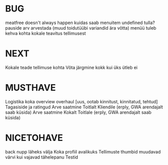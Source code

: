 # BUG
meatfree doesn't always happen
kuidas saab menuitem undefined tulla?
pauside arv arvestada (muud toidutüübi variandid ära võtta)
menüü tuleb kehva kohta
kokale teavitus tellimusest

# NEXT
Kokale teade tellimuse kohta
Võta järgmine kokk kui üks ütleb ei

# MUSTHAVE
Logistika
koka overview overhaul [uus, ootab kinnitust, kinnitatud, tehtud]
Tagasiside ja ratingud
Arve saatmine Toitlalt Kliendile (erply, GWA arendajalt saab küsida)
Arve saatmine Kokalt Toitlale (erply, GWA arendajalt saab küsida)


# NICETOHAVE
back nupp läheks välja
Koka profiil avalikuks
Tellimuste thumbid muudavad värvi kui vajavad tähelepanu
Testid
